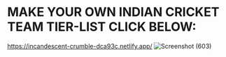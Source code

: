 # MAKE YOUR OWN INDIAN CRICKET TEAM TIER-LIST CLICK BELOW:
https://incandescent-crumble-dca93c.netlify.app/
![Screenshot (603)](https://github.com/user-attachments/assets/7b6d1342-5713-429d-98d2-9596ae09d5ef)
